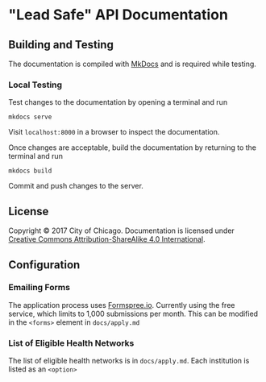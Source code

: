 # "Lead Safe" API Documentation

## Building and Testing

The documentation is compiled with [MkDocs](http://www.mkdocs.org/) and is required while testing.

### Local Testing

Test changes to the documentation by opening a terminal and run

```
mkdocs serve
```

Visit `localhost:8000` in a browser to inspect the documentation.

Once changes are acceptable, build the documentation by returning to the terminal and run

```
mkdocs build
```

Commit and push changes to the server.

## License

Copyright &copy; 2017 City of Chicago. Documentation is licensed under [Creative Commons Attribution-ShareAlike 4.0 International](https://creativecommons.org/licenses/by-sa/4.0/).

## Configuration

### Emailing Forms

The application process uses [Formspree.io](http://formspree.io). Currently using the free service, which limits to 1,000 submissions per month. This can be modified in the `<forms>` element in `docs/apply.md`

### List of Eligible Health Networks

The list of eligible health networks is in `docs/apply.md`. Each institution is listed as an `<option>`